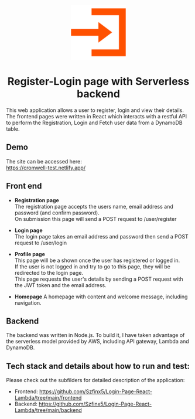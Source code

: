 <div align="center">
    <img src="./img/account-login-128.png" alt="logo" width="150"/>

<h1 align="center">Register-Login page with Serverless backend </h1>
</div>
    

This web application  allows a user to register, login and view their details.
The frontend pages were written in React which interacts with a restful API to perform the Registration, Login and Fetch user data
from a DynamoDB table.

## Demo

The site can be accessed here:                         
https://cromwell-test.netlify.app/

## Front end
- **Registration page**  
The registration page accepts the users name, email address and password (and confirm
password).   
On submission this page will send a POST request to /user/register   

- **Login page**  
The login page takes an email address and password then send a POST
request to /user/login

- **Profile page**     
This page will be a shown once the user has registered or logged in.    
If the user is not logged in and try to go to this page, they will be redirected to the login page.    
This page requests the user's details by sending a POST request with the JWT token and the email address.    

- **Homepage**
A homepage with content and welcome message, including navigation.

## Backend
The backend was written in Node.js. To build it, I have taken advantage of the serverless model provided by AWS, 
including API gateway, Lambda and DynamoDB.

## Tech stack and details about how to run and test:
Please check out the subfilders for detailed description of the application:       
- Frontend: https://github.com/Szfinx5/Login-Page-React-Lambda/tree/main/frontend        
- Backend: https://github.com/Szfinx5/Login-Page-React-Lambda/tree/main/backend
